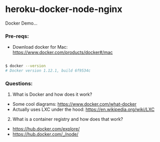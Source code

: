 # heroku-docker-node-nginx
Docker Demo...

### Pre-reqs:
 * Download docker for Mac: https://www.docker.com/products/docker#/mac

````sh

$ docker --version
# Docker version 1.12.1, build 6f9534c
````

### Questions:

 1. What is Docker and how does it work?
   * Some cool diagrams: https://www.docker.com/what-docker
   * Actually uses LXC under the hood: https://en.wikipedia.org/wiki/LXC
 2. What is a container registry and how does that work?
   * https://hub.docker.com/explore/
   * https://hub.docker.com/_/node/